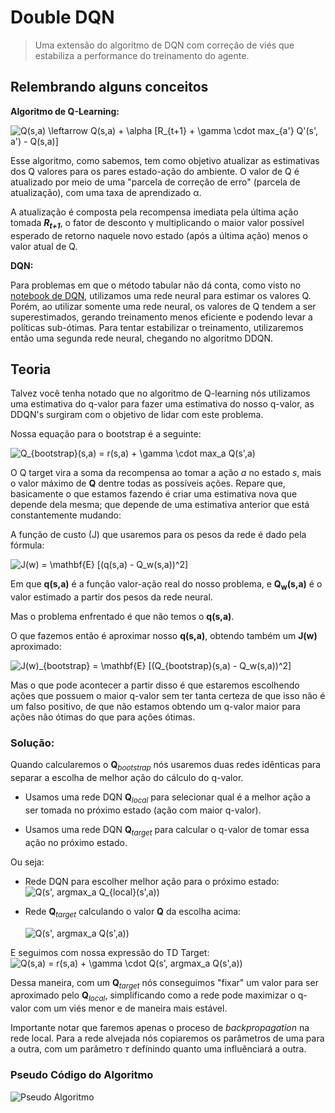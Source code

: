 # Double DQN
> Uma extensão do algoritmo de DQN com correção de viés que estabiliza a performance do treinamento do agente.


## Relembrando alguns conceitos

**Algoritmo de Q-Learning:** 

<img src="https://latex.codecogs.com/svg.latex?Q(s,a)&space;\leftarrow&space;Q(s,a)&space;&plus;&space;\alpha&space;[R_{t+1}&space;&plus;&space;\gamma&space;\cdot&space;max_{a'}&space;Q'(s',&space;a')&space;-&space;Q(s,a)]" title="Q(s,a) \leftarrow Q(s,a) + \alpha [R_{t+1} + \gamma \cdot max_{a'} Q'(s', a') - Q(s,a)]" />

Esse algoritmo, como sabemos, tem como objetivo atualizar as estimativas dos Q valores para os pares estado-ação do ambiente. O valor de Q é atualizado por meio de uma "parcela de correção de erro" (parcela de atualização), com uma taxa de aprendizado α.

A atualização é composta pela recompensa imediata pela última ação tomada ***R<sub>t+1<sub>***, o fator de desconto γ multiplicando o maior valor possível esperado de retorno naquele novo estado (após a última ação) menos o valor atual de Q.

**DQN:**

Para problemas em que o método tabular não dá conta, como visto no [notebook de DQN](../Deep%20Q-Network), utilizamos uma rede neural para estimar os valores Q. Porém, ao utilizar somente uma rede neural, os valores de Q tendem a ser superestimados, gerando treinamento menos eficiente e podendo levar a políticas sub-ótimas. Para tentar estabilizar o treinamento, utilizaremos então uma segunda rede neural, chegando no algoritmo DDQN.

## Teoria
Talvez você tenha notado que no algoritmo de Q-learning nós utilizamos uma estimativa do q-valor para fazer uma estimativa do nosso q-valor, as DDQN's surgiram com o objetivo de lidar com este problema.

Nossa equação para o bootstrap é a seguinte:

<img src="https://latex.codecogs.com/svg.latex?Q_{bootstrap}(s,a)&space;=&space;R_{t+1}&space;&plus;&space;\gamma&space;\cdot&space;max_a&space;Q(s',a)" title="Q_{bootstrap}(s,a) = r(s,a) + \gamma \cdot max_a Q(s',a)" />

O Q target vira a soma da recompensa ao tomar a ação *a* no estado *s*, mais o valor máximo de **Q** dentre todas as possíveis ações. Repare que, basicamente o que estamos fazendo é criar uma estimativa nova que depende dela mesma; que depende de uma estimativa anterior que está constantemente mudando:

A função de custo (J) que usaremos para os pesos da rede é dado pela fórmula:

<img src="https://latex.codecogs.com/svg.latex?J(w)&space;=&space;\mathbf{E}&space;[(q(s,a)&space;-&space;Q_w(s,a))^2]" title="J(w) = \mathbf{E} [(q(s,a) - Q_w(s,a))^2]" />

Em que **q(s,a)** é a função valor-ação real do nosso problema, e **Q<sub>w</sub>(s,a)** é o valor estimado a partir dos pesos da rede neural.

Mas o problema enfrentado é que não temos o **q(s,a)**.

O que fazemos então é aproximar nosso **q(s,a)**, obtendo também um **J(w)** aproximado:

<img src="https://latex.codecogs.com/svg.latex?J(w)_{bootstrap}&space;=&space;\mathbf{E}&space;[(Q_{bootstrap}(s,a)&space;-&space;Q_w(s,a))^2]" title="J(w)_{bootstrap} = \mathbf{E} [(Q_{bootstrap}(s,a) - Q_w(s,a))^2]" />

Mas o que pode acontecer a partir disso é que estaremos escolhendo ações que possuem o maior q-valor sem ter tanta certeza de que isso não é um falso positivo, de que não estamos obtendo um q-valor maior para ações não ótimas do que para ações ótimas.

### Solução:

Quando calcularemos o **Q**<sub>*bootstrap*</sub> nós usaremos duas redes idênticas para separar a escolha de melhor ação do cálculo do q-valor. 

  - Usamos uma rede DQN **Q**<sub>*local*</sub> para selecionar qual é a melhor ação a ser tomada no próximo estado (ação com maior q-valor).

  -  Usamos uma rede DQN **Q**<sub>*target*</sub> para calcular o q-valor de tomar essa ação no próximo estado.

Ou seja:

  - Rede DQN para escolher melhor ação para o próximo estado:  
    <img src="https://latex.codecogs.com/svg.latex? argmax_a(&space;Q_{local}(s',a))" title="Q(s', argmax_a Q_{local}(s',a))" />

  - Rede **Q**<sub>*target*</sub> calculando o valor **Q**  da escolha acima:
  
    <img src="https://latex.codecogs.com/svg.latex?Q_{target}(s',&space;argmax_a(&space;Q_{local}(s',a)))" title="Q(s', argmax_a Q(s',a))" />


  E seguimos com nossa expressão do TD Target:
  <img src="https://latex.codecogs.com/svg.latex?Q_{local}(s,a)&space;=&space;R_{t+1}&space;&plus;&space;\gamma&space;\cdot&space;Q_{target}(s',&space;argmax_a(&space;Q_{local}(s',a)))" title="Q(s,a) = r(s,a) + \gamma \cdot Q(s', argmax_a Q(s',a))" />

Dessa maneira, com um **Q**<sub>*target*</sub> nós conseguimos "fixar" um valor para ser aproximado pelo **Q**<sub>*local*</sub>, simplificando como a rede pode maximizar o q-valor com um viés menor e de maneira mais estável.

Importante notar que faremos apenas o proceso de *backpropagation* na rede local. Para a rede alvejada nós copiaremos os parâmetros de uma para a outra, com um parâmetro *&tau;* definindo quanto uma influênciará a outra.


### Pseudo Código do Algoritmo

![Pseudo Algoritmo](imgs/algoritmo.svg)
